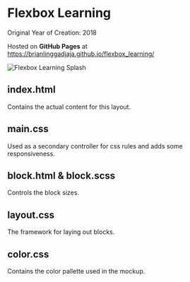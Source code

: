 # Flexbox Learning
Original Year of Creation: 2018

Hosted on **GitHub Pages** at
https://brianlinggadjaja.github.io/flexbox_learning/


![Flexbox Learning Splash](https://repository-images.githubusercontent.com/140443544/f11c8c00-85ca-11eb-894c-e6c9f1fded4a)

## index.html
Contains the actual content for this layout.

## main.css
Used as a secondary controller for css rules and adds some responsiveness.

## block.html & block.scss
Controls the block sizes.

## layout.css
The framework for laying out blocks.

## color.css
Contains the color pallette used in the mockup.
